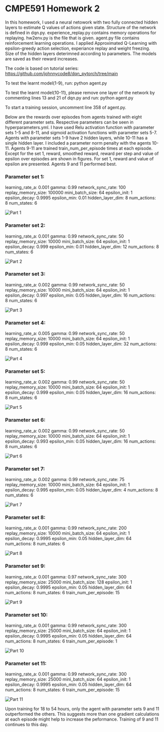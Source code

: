 # CMPE591 Homework 2

In this homework, I used a neural netowork with two fully connected hidden layers to estimate Q values of actions given state. Structure of the network is defined in dqn.py. experience_replay.py contains memory operations for replaying. hw2env.py is the file that is given. agent.py file contains reinforcement learning operations. I applied Approximated Q-Learning with epsilon-greedy action selection, experiance replay and weight freezing. Size of the hidden layers deterimned according to parameters. The models are saved as their reward increases.

The code is based on tutorial series: https://github.com/johnnycode8/dqn_pytorch/tree/main

To test the learnt model(1-9), run:
python agent.py

To test the learnt model(10-11), please remove one layer of the network by commenting lines 13 and 21 of dqn.py and run:
python agent.py

To start a training session, uncomment line 358 of agent.py.

Below are the rewards over episodes from agents trained with eight different parameter sets. Respective parameters can be seen in hyperparameters.yml. I have used Relu activation function with parameter sets 1-5 and 8-11, and sigmoid activation functions with parameter sets 5-7. Agents with parameter sets 1-9 have 2 hidden layers, while 10-11 has a single hidden layer. I included a parameter norm penalty with the agents 10-11. Agents 9-11 are trained train_num_per_episode times at each episode. Except for the set 1, reward, smoothed reward, reward per step and value of epsilon over episodes are shown in figures. For set 1, reward and value of epsilon are presented. Agents 9 and 11 performed best.

### Parameter set 1:

  learning_rate_a: 0.001
  gamma: 0.99
  network_sync_rate: 100
  replay_memory_size: 100000
  mini_batch_size: 64
  epsilon_init: 1
  epsilon_decay: 0.9995
  epsilon_min: 0.01
  hidden_layer_dim: 8
  num_actions: 8
  num_states: 6
  
![Part 1](runs/parameters1.png)


### Parameter set 2:

  learning_rate_a: 0.001
  gamma: 0.99
  network_sync_rate: 50
  replay_memory_size: 10000
  mini_batch_size: 64
  epsilon_init: 1
  epsilon_decay: 0.999
  epsilon_min: 0.01
  hidden_layer_dim: 12
  num_actions: 8
  num_states: 6
  
![Part 2](runs/parameters2.png)


### Parameter set 3:

  learning_rate_a: 0.002
  gamma: 0.99
  network_sync_rate: 50
  replay_memory_size: 10000
  mini_batch_size: 64
  epsilon_init: 1
  epsilon_decay: 0.997
  epsilon_min: 0.05
  hidden_layer_dim: 16
  num_actions: 8
  num_states: 6
  
![Part 3](runs/parameters3.png)


### Parameter set 4:

  learning_rate_a: 0.005
  gamma: 0.99
  network_sync_rate: 50
  replay_memory_size: 10000
  mini_batch_size: 64
  epsilon_init: 1
  epsilon_decay: 0.999
  epsilon_min: 0.05
  hidden_layer_dim: 32
  num_actions: 8
  num_states: 6
  
![Part 4](runs/parameters4.png)


### Parameter set 5:

  learning_rate_a: 0.002
  gamma: 0.99
  network_sync_rate: 50
  replay_memory_size: 10000
  mini_batch_size: 64
  epsilon_init: 1
  epsilon_decay: 0.999
  epsilon_min: 0.05
  hidden_layer_dim: 16
  num_actions: 8
  num_states: 6
  
![Part 5](runs/parameters5.png)


### Parameter set 6:

  learning_rate_a: 0.002
  gamma: 0.99
  network_sync_rate: 50
  replay_memory_size: 10000
  mini_batch_size: 64
  epsilon_init: 1
  epsilon_decay: 0.993
  epsilon_min: 0.05
  hidden_layer_dim: 16
  num_actions: 8
  num_states: 6
  
![Part 6](runs/parameters6.png)


### Parameter set 7:

  learning_rate_a: 0.002
  gamma: 0.99
  network_sync_rate: 75
  replay_memory_size: 10000
  mini_batch_size: 64
  epsilon_init: 1
  epsilon_decay: 0.995
  epsilon_min: 0.05
  hidden_layer_dim: 4
  num_actions: 8
  num_states: 6
  
![Part 7](runs/parameters7.png)


### Parameter set 8:

  learning_rate_a: 0.001
  gamma: 0.99
  network_sync_rate: 200
  replay_memory_size: 10000
  mini_batch_size: 64
  epsilon_init: 1
  epsilon_decay: 0.9995
  epsilon_min: 0.05
  hidden_layer_dim: 64
  num_actions: 8
  num_states: 6
  
![Part 8](runs/parameters8.png)


### Parameter set 9:

  learning_rate_a: 0.001
  gamma: 0.97
  network_sync_rate: 300
  replay_memory_size: 25000
  mini_batch_size: 128
  epsilon_init: 1
  epsilon_decay: 0.9995
  epsilon_min: 0.05
  hidden_layer_dim: 64
  num_actions: 8
  num_states: 6
  train_num_per_episode: 15
  
![Part 9](runs/parameters9.png)


### Parameter set 10:

  learning_rate_a: 0.001
  gamma: 0.99
  network_sync_rate: 300
  replay_memory_size: 25000
  mini_batch_size: 64
  epsilon_init: 1
  epsilon_decay: 0.9995
  epsilon_min: 0.05
  hidden_layer_dim: 64
  num_actions: 8
  num_states: 6
  train_num_per_episode: 1
  
![Part 10](runs/parameters10.png)


### Parameter set 11:

  learning_rate_a: 0.001
  gamma: 0.99
  network_sync_rate: 300
  replay_memory_size: 25000
  mini_batch_size: 64
  epsilon_init: 1
  epsilon_decay: 0.9995
  epsilon_min: 0.05
  hidden_layer_dim: 64
  num_actions: 8
  num_states: 6
  train_num_per_episode: 15
  
![Part 11](runs/parameters11.png)


Upon training for 18 to 54 hours, only the agent with parameter sets 9 and 11 outperformed the others. This suggests more than one gradient calculations at each episode might help to increase the peformance. Training of 9 and 11 continues to this day.

